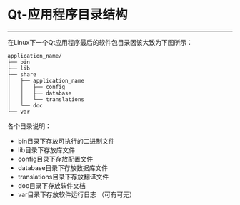 # Qt-应用程序目录结构
---
在Linux下一个Qt应用程序最后的软件包目录因该大致为下图所示：
``` shell
application_name/
├── bin
├── lib
├── share
│   ├── application_name
│   │   ├── config
│   │   ├── database
│   │   └── translations
│   └── doc
└── var
```

各个目录说明：
+ bin目录下存放可执行的二进制文件
+ lib目录下存放库文件
+ config目录下存放配置文件
+ database目录下存放数据库文件
+ translations目录下存放翻译文件
+ doc目录下存放软件文档
+ var目录下存放软件运行日志 （可有可无）